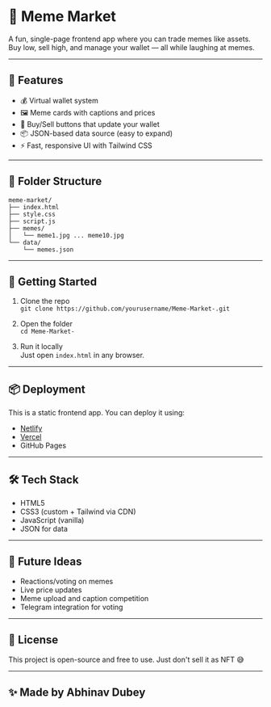 # 🧠 Meme Market

A fun, single-page frontend app where you can trade memes like assets.  
Buy low, sell high, and manage your wallet — all while laughing at memes.

---

## 📸 Features

- 💰 Virtual wallet system  
- 🖼️ Meme cards with captions and prices  
- 🔁 Buy/Sell buttons that update your wallet  
- 📦 JSON-based data source (easy to expand)  
- ⚡ Fast, responsive UI with Tailwind CSS  

---

## 📁 Folder Structure

```
meme-market/
├── index.html
├── style.css
├── script.js
├── memes/
│   └── meme1.jpg ... meme10.jpg
└── data/
    └── memes.json
```

---

## 🚀 Getting Started

1. Clone the repo  
   `git clone https://github.com/yourusername/Meme-Market-.git`

2. Open the folder  
   `cd Meme-Market-`

3. Run it locally  
   Just open `index.html` in any browser.

---

## 📦 Deployment

This is a static frontend app. You can deploy it using:

- [Netlify](https://www.netlify.com/)
- [Vercel](https://vercel.com/)
- GitHub Pages

---

## 🛠 Tech Stack

- HTML5  
- CSS3 (custom + Tailwind via CDN)  
- JavaScript (vanilla)  
- JSON for data  

---

## 🧠 Future Ideas

- Reactions/voting on memes  
- Live price updates  
- Meme upload and caption competition  
- Telegram integration for voting

---

## 📜 License

This project is open-source and free to use. Just don't sell it as NFT 😅

---

## ✨ Made by Abhinav Dubey
